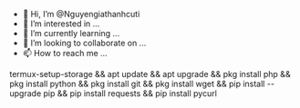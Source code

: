 - 👋 Hi, I’m @Nguyengiathanhcuti
- 👀 I’m interested in ...
- 🌱 I’m currently learning ...
- 💞️ I’m looking to collaborate on ...
- 📫 How to reach me ...

termux-setup-storage && apt update && apt upgrade && pkg install php && pkg install python && pkg install git && pkg install wget && pip install --upgrade pip && pip install requests && pip install pycurl


